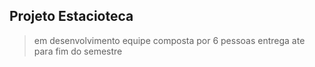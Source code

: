 Projeto Estacioteca
-
> em desenvolvimento
> equipe composta por 6 pessoas
> entrega ate para fim do semestre
